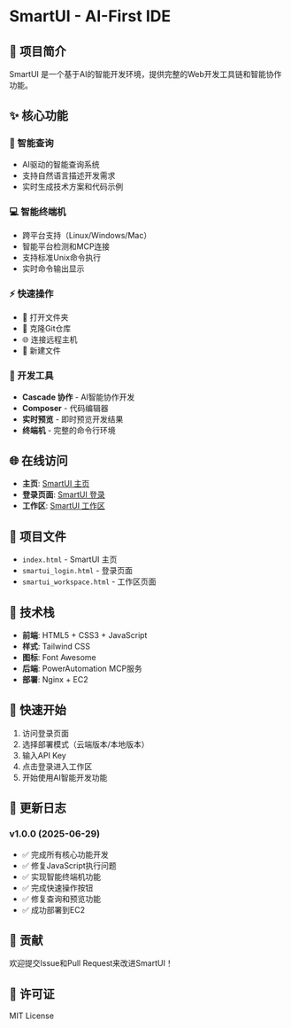 # SmartUI - AI-First IDE

## 🚀 项目简介

SmartUI 是一个基于AI的智能开发环境，提供完整的Web开发工具链和智能协作功能。

## ✨ 核心功能

### 🎯 智能查询
- AI驱动的智能查询系统
- 支持自然语言描述开发需求
- 实时生成技术方案和代码示例

### 💻 智能终端机
- 跨平台支持（Linux/Windows/Mac）
- 智能平台检测和MCP连接
- 支持标准Unix命令执行
- 实时命令输出显示

### ⚡ 快速操作
- 📁 打开文件夹
- 🔄 克隆Git仓库
- 🌐 连接远程主机
- 📄 新建文件

### 🔧 开发工具
- **Cascade 协作** - AI智能协作开发
- **Composer** - 代码编辑器
- **实时预览** - 即时预览开发结果
- **终端机** - 完整的命令行环境

## 🌐 在线访问

- **主页**: [SmartUI 主页](http://18.212.49.136:8080/)
- **登录页面**: [SmartUI 登录](http://18.212.49.136:8080/smartui_login.html)
- **工作区**: [SmartUI 工作区](http://18.212.49.136:8080/smartui_workspace.html)

## 📁 项目文件

- `index.html` - SmartUI 主页
- `smartui_login.html` - 登录页面
- `smartui_workspace.html` - 工作区页面

## 🔧 技术栈

- **前端**: HTML5 + CSS3 + JavaScript
- **样式**: Tailwind CSS
- **图标**: Font Awesome
- **后端**: PowerAutomation MCP服务
- **部署**: Nginx + EC2

## 🚀 快速开始

1. 访问登录页面
2. 选择部署模式（云端版本/本地版本）
3. 输入API Key
4. 点击登录进入工作区
5. 开始使用AI智能开发功能

## 📝 更新日志

### v1.0.0 (2025-06-29)
- ✅ 完成所有核心功能开发
- ✅ 修复JavaScript执行问题
- ✅ 实现智能终端机功能
- ✅ 完成快速操作按钮
- ✅ 修复查询和预览功能
- ✅ 成功部署到EC2

## 🤝 贡献

欢迎提交Issue和Pull Request来改进SmartUI！

## 📄 许可证

MIT License

